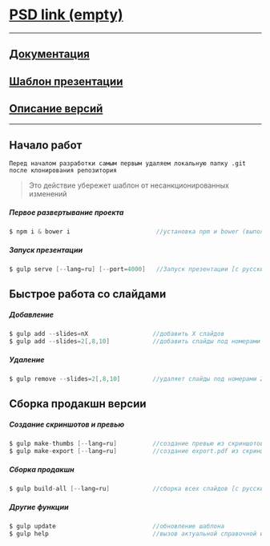 # [PSD link (empty)](#)
---
## [Документация](https://bitbucket.org/repointsanofi/documentation)
## [Шаблон презентации](https://bitbucket.org/repointsanofi/presentation-template)
## [Описание версий](https://bitbucket.org/repointsanofi/presentation-template/wiki)
---
## Начало работ
`Перед началом разработки самым первым удаляем локальную папку .git после клонирования репозитория`

> Это действие убережет шаблон от несанкционированных изменений

##### Первое развертывание проекта
```c
$ npm i & bower i                        //установка npm и bower (выполняется из консоли в директории проекта)
```

##### Запуск презентации
```c
$ gulp serve [--lang=ru] [--port=4000]   //Запуск презентации [с русским языком] [на 4000 порту]
```

## Быстрое работа со слайдами
##### Добавление
```c
$ gulp add --slides=nX                  //добавить X слайдов
$ gulp add --slides=2[,8,10]            //добавить слайды под номерами 2,8,10
```
##### Удаление
```c
$ gulp remove --slides=2[,8,10]         //удаляет слайды под номерами 2,8,10
```

## Сборка продакшн версии
##### Создание скриншотов и превью
```c
$ gulp make-thumbs [--lang=ru]          //создание превью из скриншотов [с русским языком]
$ gulp make-export [--lang=ru]          //создание export.pdf из скриншотов [с русским языком]
```
##### Сборка продакшн
```c
$ gulp build-all [--lang=ru]            //сборка всех слайдов [с русским языком]
```
##### Другие функции
```c
$ gulp update                           //обновление шаблона
$ gulp help                             //вызов актуальной справочной информации
```
